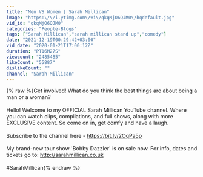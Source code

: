 ```yaml
---
title: "Men VS Women | Sarah Millican"
image: "https:\/\/i.ytimg.com\/vi\/qkqMjO6QJM0\/hqdefault.jpg"
vid_id: "qkqMjO6QJM0"
categories: "People-Blogs"
tags: ["Sarah Millican","sarah millican stand up","comedy"]
date: "2021-12-19T00:29:42+03:00"
vid_date: "2020-01-21T17:00:12Z"
duration: "PT16M27S"
viewcount: "2485485"
likeCount: "55887"
dislikeCount: ""
channel: "Sarah Millican"
---
```

{% raw %}Get involved! What do you think the best things are about being a man or a woman?<br /><br />Hello! Welcome to my OFFICIAL Sarah Millican YouTube channel. Where you can watch clips, compilations, and full shows, along with more EXCLUSIVE content. So come on in, get comfy and have a laugh. <br /><br />Subscribe to the channel here - <a rel="nofollow" target="blank" href="https://bit.ly/2OqPa5p">https://bit.ly/2OqPa5p</a><br /><br />My brand-new tour show 'Bobby Dazzler' is on sale now. For info, dates and tickets go to: <a rel="nofollow" target="blank" href="http://sarahmillican.co.uk">http://sarahmillican.co.uk</a><br /><br />#SarahMillican{% endraw %}
